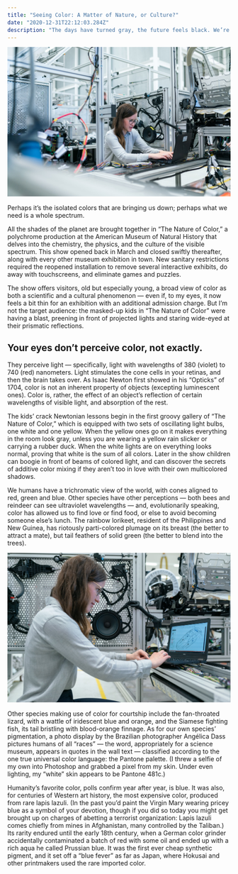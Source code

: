 ```yaml
---
title: "Seeing Color: A Matter of Nature, or Culture?"
date: "2020-12-31T22:12:03.284Z"
description: "The days have turned gray, the future feels black. We’re all seeing red, we’re all feeling blue"
---
```


![Some Technology Photo](./thisisengineering-raeng-unsplash.jpg)

Perhaps it’s the isolated colors that are bringing us down; perhaps what we need is a whole spectrum.

All the shades of the planet are brought together in “The Nature of Color,” a polychrome production at the American Museum of Natural History that delves into the chemistry, the physics, and the culture of the visible spectrum. This show opened back in March and closed swiftly thereafter, along with every other museum exhibition in town. New sanitary restrictions required the reopened installation to remove several interactive exhibits, do away with touchscreens, and eliminate games and puzzles.

The show offers visitors, old but especially young, a broad view of color as both a scientific and a cultural phenomenon — even if, to my eyes, it now feels a bit thin for an exhibition with an additional admission charge. But I’m not the target audience: the masked-up kids in “The Nature of Color” were having a blast, preening in front of projected lights and staring wide-eyed at their prismatic reflections.

## Your eyes don’t perceive color, not exactly.

They perceive light — specifically, light with wavelengths of 380 (violet) to 740 (red) nanometers. Light stimulates the cone cells in your retinas, and then the brain takes over. As Isaac Newton first showed in his “Opticks” of 1704, color is not an inherent property of objects (excepting luminescent ones). Color is, rather, the effect of an object’s reflection of certain wavelengths of visible light, and absorption of the rest.

The kids’ crack Newtonian lessons begin in the first groovy gallery of “The Nature of Color,” which is equipped with two sets of oscillating light bulbs, one white and one yellow. When the yellow ones go on it makes everything in the room look gray, unless you are wearing a yellow rain slicker or carrying a rubber duck. When the white lights are on everything looks normal, proving that white is the sum of all colors. Later in the show children can boogie in front of beams of colored light, and can discover the secrets of additive color mixing if they aren’t too in love with their own multicolored shadows.

We humans have a trichromatic view of the world, with cones aligned to red, green and blue. Other species have other perceptions — both bees and reindeer can see ultraviolet wavelengths — and, evolutionarily speaking, color has allowed us to find love or find food, or else to avoid becoming someone else’s lunch. The rainbow lorikeet, resident of the Philippines and New Guinea, has riotously parti-colored plumage on its breast (the better to attract a mate), but tail feathers of solid green (the better to blend into the trees).

![Another Technology Photo](./thisisengineering-raeng-unsplash-02.jpg)

Other species making use of color for courtship include the fan-throated lizard, with a wattle of iridescent blue and orange, and the Siamese fighting fish, its tail bristling with blood-orange finnage. As for our own species’ pigmentation, a photo display by the Brazilian photographer Angélica Dass pictures humans of all “races” — the word, appropriately for a science museum, appears in quotes in the wall text — classified according to the one true universal color language: the Pantone palette. (I threw a selfie of my own into Photoshop and grabbed a pixel from my skin. Under even lighting, my “white” skin appears to be Pantone 481c.)

Humanity’s favorite color, polls confirm year after year, is blue. It was also, for centuries of Western art history, the most expensive color, produced from rare lapis lazuli. (In the past you’d paint the Virgin Mary wearing pricey blue as a symbol of your devotion, though if you did so today you might get brought up on charges of abetting a terrorist organization: Lapis lazuli comes chiefly from mines in Afghanistan, many controlled by the Taliban.) Its rarity endured until the early 18th century, when a German color grinder accidentally contaminated a batch of red with some oil and ended up with a rich aqua he called Prussian blue. It was the first ever cheap synthetic pigment, and it set off a “blue fever” as far as Japan, where Hokusai and other printmakers used the rare imported color.
